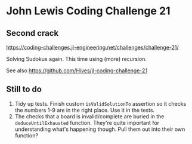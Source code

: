 # John Lewis Coding Challenge 21
## Second crack

<https://coding-challenges.jl-engineering.net/challenges/challenge-21/>

Solving Sudokus again. This time using (more) recursion.

See also <https://github.com/Hives/jl-coding-challenge-21>

## Still to do

1. Tidy up tests. Finish custom `isValidSolutionTo` assertion so it checks the numbers 1-9 are in the right place. Use it in the tests.
2. The checks that a board is invalid/complete are buried in the `deduceUntilExhausted` function. They're quite important for understanding what's happening though. Pull them out into their own function?